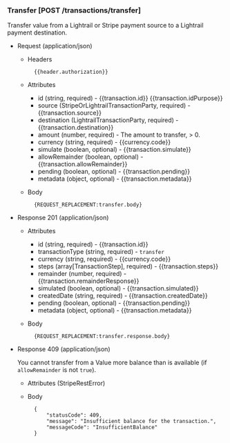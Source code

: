 ### Transfer [POST /transactions/transfer]

Transfer value from a Lightrail or Stripe payment source to a Lightrail payment destination.

+ Request (application/json)

    + Headers
    
            {{header.authorization}}

    + Attributes
        + id (string, required) - {{transaction.id}}  {{transaction.idPurpose}}
        + source (StripeOrLightrailTransactionParty, required) - {{transaction.source}}
        + destination (LightrailTransactionParty, required) - {{transaction.destination}}
        + amount (number, required) - The amount to transfer, > 0.
        + currency (string, required) - {{currency.code}}
        + simulate (boolean, optional) - {{transaction.simulate}}
        + allowRemainder (boolean, optional) - {{transaction.allowRemainder}}
        + pending (boolean, optional) - {{transaction.pending}}
        + metadata (object, optional) - {{transaction.metadata}}

    + Body

            {REQUEST_REPLACEMENT:transfer.body}

+ Response 201 (application/json)

    + Attributes
        + id (string, required) - {{transaction.id}}
        + transactionType (string, required) - `transfer`
        + currency (string, required) - {{currency.code}}
        + steps (array[TransactionStep], required) - {{transaction.steps}}
        + remainder (number, required) - {{transaction.remainderResponse}}
        + simulated (boolean, optional) - {{transaction.simulated}}
        + createdDate (string, required) - {{transaction.createdDate}}
        + pending (boolean, optional) - {{transaction.pending}}
        + metadata (object, optional) - {{transaction.metadata}}

    + Body

            {REQUEST_REPLACEMENT:transfer.response.body}

+ Response 409 (application/json)

    You cannot transfer from a Value more balance than is available (if `allowRemainder` is not `true`).

    + Attributes (StripeRestError)

    + Body

            {
                "statusCode": 409,
                "message": "Insufficient balance for the transaction.",
                "messageCode": "InsufficientBalance"
            }
